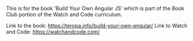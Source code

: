 This is for the book 'Build Your Own Angular JS' which is part of the Book Club portion of the Watch and Code curriculum.

Link to the book: https://teropa.info/build-your-own-angular/ Link to Watch and Code: https://watchandcode.com/